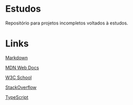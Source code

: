 # Estudos
Repositório para projetos incompletos voltados à estudos. 

# Links
[Markdown](https://www.markdownguide.org)</p>
[MDN Web Docs](https://www.developer.mozilla.org/pt-BR/)</p>
[W3C School](https://www.w3schools.com)</p>
[StackOverflow](https://www.stackoverflow.com)</p>
[TypeScript](https://www.typescriptlang.org/docs/handbook/intro.html)
